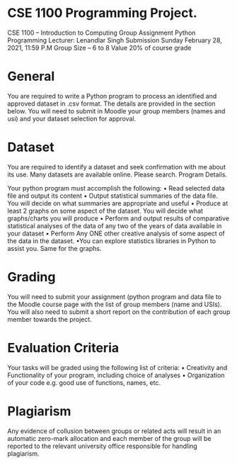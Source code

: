 # CSE 1100 Programming Project.

CSE 1100 – Introduction to Computing Group Assignment 
Python Programming Lecturer: Lenandlar Singh Submission 
Sunday February 28, 2021, 11:59 P.M 
Group Size – 6 to 8 Value 
20% of course grade

# General
You are required to write a Python program to process an identified and approved dataset in .csv format. 
The details are provided in the section below. You will need to submit in Moodle your group members (names and usi) and your dataset selection for approval.

# Dataset
You are required to identify a dataset and seek confirmation with me about its use. Many datasets are available online. Please search. Program Details.

Your python program must accomplish the following:
• Read selected data file and output its content
• Output statistical summaries of the data file. You will decide on what summaries are appropriate and useful 
• Produce at least 2 graphs on some aspect of the dataset. You will decide what graphs/charts you will produce
• Perform and output results of comparative statistical analyses of the data of any two of the years of data available in your dataset 
• Perform Any ONE other creative analysis of some aspect of the data in the dataset.
•You can explore statistics libraries in Python to assist you. Same for the graphs.

# Grading
You will need to submit your assignment (python program and data file to the Moodle course page with the list of group members (name and USIs). You will also need to submit a short report on the contribution of each group member towards the project.

# Evaluation Criteria 
Your tasks will be graded using the following list of criteria: 
• Creativity and Functionality of your program, including choice of analyses
• Organization of your code e.g. good use of functions, names, etc.

# Plagiarism
Any evidence of collusion between groups or related acts will result in an automatic zero-mark allocation and each member of the group will be reported to the relevant university office responsible for handling plagiarism.
